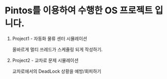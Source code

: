 # Pintos를 이용하여 수행한 OS 프로젝트 입니다.

1. Project1 - 자동화 물류 센터 시뮬레이션
   
   올바르게 멀티 쓰레드가 스케쥴링 되게 작성하기. 
 
2. Project2 - 교차로 문제 시뮬레이션
   
      교차로에서의 DeadLock 상황을 예방/회피하기 

